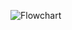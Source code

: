 ![Flowchart](https://user-images.githubusercontent.com/96825204/150247537-012c0646-89bb-4674-b843-b3812cac80fe.jpg)
